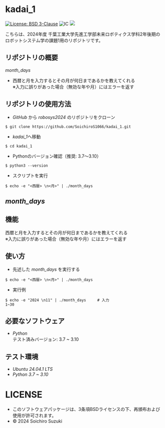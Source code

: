 # kadai_1
[![License: BSD 3-Clause](https://img.shields.io/badge/License-BSD%203--Clause-blue.svg)](https://opensource.org/licenses/BSD-3-Clause)
![IC](https://github.com/SoichiroS1066/kadai_1/actions/workflows/test_month_days.yml/badge.svg)
<img src="https://img.shields.io/badge/-Python-yellow.svg?logo=python&style=for-the-badge">

こちらは、2024年度 千葉工業大学先進工学部未来ロボティクス学科2年後期のロボットシステム学の課題1用のリポジトリです。

## リポジトリの概要
*month_days*
- 西暦と月を入力するとその月が何日まであるかを教えてくれる  
※入力に誤りがあった場合（無効な年や月）にはエラーを返す

## リポジトリの使用方法
- *GitHub* から *robosys2024* のリポジトリをクローン  
```
$ git clone https://github.com/SoichiroS1066/kadai_1.git
```  
- *kadai_1*へ移動
```
$ cd kadai_1
```
- Pythonのバージョン確認（推奨: 3.7〜3.10）
```
$ python3 --version
```
- スクリプトを実行
```
$ echo -e "<西暦> \n<月>" | ./month_days
```

## *month_days*

## 機能
西暦と月を入力するとその月が何日まであるかを教えてくれる  
※入力に誤りがあった場合（無効な年や月）にはエラーを返す

## 使い方
- 先述した *month_days* を実行する  
  
`$ echo -e "<西暦> \n<月>" | ./month_days`  

- 実行例
```
$ echo -e "2024 \n11" | ./month_days     # 入力
1~30
```

## 必要なソフトウェア
- *Python*  
テスト済みバージョン: 3.7 ~ 3.10

## テスト環境
- *Ubuntu 24.04.1 LTS*
- *Python 3.7 ~ 3.10*

# LICENSE
- このソフトウェアパッケージは、3条項BSDライセンスの下、再頒布および使用が許可されます。
- © 2024 Soichiro Suzuki

